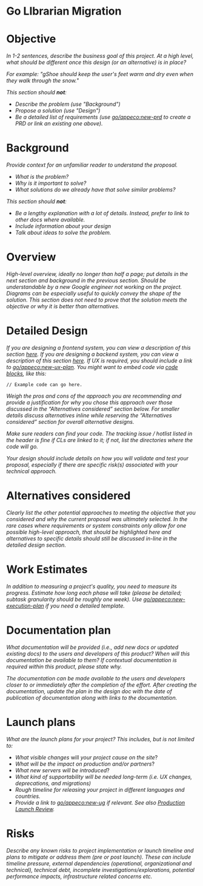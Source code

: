 # Go LIbrarian Migration

# Objective

*In 1-2 sentences, describe the business goal of this project. At a high level, what should be different once this design (or an alternative) is in place?*

*For example: "gShoe should keep the user's feet warm and dry even when they walk through the snow."*

*This section should **not**:*

* *Describe the problem (use "Background")*  
* *Propose a solution (use "Design")*  
* *Be a detailed list of requirements (use [go/appeco:new-prd](https://goto.google.com/appeco:new-prd) to create a PRD or link an existing one above).* 

# Background

*Provide context for an unfamiliar reader to understand the proposal.*

* *What is the problem?*  
* *Why is it important to solve?*  
* *What solutions do we already have that solve similar problems?*

*This section should **not**:*

* *Be a lengthy explanation with a lot of details. Instead, prefer to link to other docs where available.*  
* *Include information about your design*  
* *Talk about ideas to solve the problem.*

# Overview

*High-level overview, ideally no longer than half a page; put details in the next section and background in the previous section. Should be understandable by a new Google engineer not working on the project. Diagrams can be especially useful to quickly convey the shape of the solution. This section does not need to prove that the solution meets the objective or why it is better than alternatives.*

# Detailed Design

*If you are designing a frontend system, you can view a description of this section [here](https://engdoc.corp.google.com/eng/doc/design_doc_templates/designdoc-template-frontend.html?cl=head#detailed_design). If you are designing a backend system, you can view a description of this section [here](https://engdoc.corp.google.com/eng/doc/design_doc_templates/designdoc-template-backend.html?cl=head#detailed_design). If UX is required, you should include a link to [go/appeco:new-ux-plan](https://goto.google.com/appeco:new-ux-plan). You might want to embed code via [code blocks](https://goto.google.com/smartchips#zippy=%2Cinsert-a-code-block), like this:*

```
// Example code can go here.
```

*Weigh the pros and cons of the approach you are recommending and provide a justification for why you chose this approach over those discussed in the “Alternatives considered” section below. For smaller details discuss alternatives inline while reserving the “Alternatives considered” section for overall alternative designs.*

*Make sure readers can find your code.  The tracking issue / hotlist listed in the header is fine if CLs are linked to it; if not, list the directories where the code will go.*

*Your design should include details on how you will validate and test your proposal, especially if there are specific risk(s) associated with your technical approach.*

# Alternatives considered

*Clearly list the other potential approaches to meeting the objective that you considered and why the current proposal was ultimately selected. In the rare cases where requirements or system constraints only allow for one possible high-level approach, that should be highlighted here and alternatives to specific details should still be discussed in-line in the detailed design section.*

# Work Estimates

*In addition to measuring a project's quality, you need to measure its progress. Estimate how long each phase will take (please be detailed; subtask granularity should be roughly one week). Use [go/appeco:new-execution-plan](https://goto.google.com/appeco:new-execution-plan) if you need a detailed template.* 

# Documentation plan

*What documentation will be provided (i.e., add new docs or updated existing docs) to the users and developers of this product?  When will this documentation be available to them?  If contextual documentation is required within this product, please state why.*

*The documentation can be made available to the users and developers closer to or immediately after the completion of the effort.  After creating the documentation, update the plan in the design doc with the date of publication of documentation along with links to the documentation.*

# Launch plans

*What are the launch plans for your project? This includes, but is not limited to:*

* *What visible changes* will *your project cause on the site*?  
* *What will be the impact on production and/or partners*?  
* *What new servers will be introduced*?  
* *What kind of supportability will be needed long-term (i.e. UX changes, deprecations, and migrations)*  
* *Rough timeline for releasing your project in different languages and countries.*  
* *Provide a link to [go/appeco:new-ug](https://goto.google.com/appeco:new-ug) if relevant. See also [Production Launch Review](http://go/plr-start).*

# Risks

*Describe any known risks to project implementation or launch timeline and plans to mitigate or address them (pre or post launch). These can include timeline pressure, external dependencies (operational, organizational and technical), technical debt, incomplete investigations/explorations, potential performance impacts, infrastructure related concerns etc.*